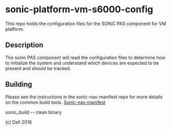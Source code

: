 # sonic-platform-vm-s6000-config
This repo holds the configuration files for the SONiC PAS component for VM platform.

## Description
The sonic PAS component will read the configuration files to determine how to initialize the system and understand which devices are expected to be present and should be tracked.

Building
--------
Please see the instructions in the sonic-nas-manifest repo for more details on the common build tools.  [Sonic-nas-manifest](https://stash.force10networks.com/projects/SONIC/repos/sonic-nas-manifest/browse)

sonic_build -- clean binary

(c) Dell 2016
